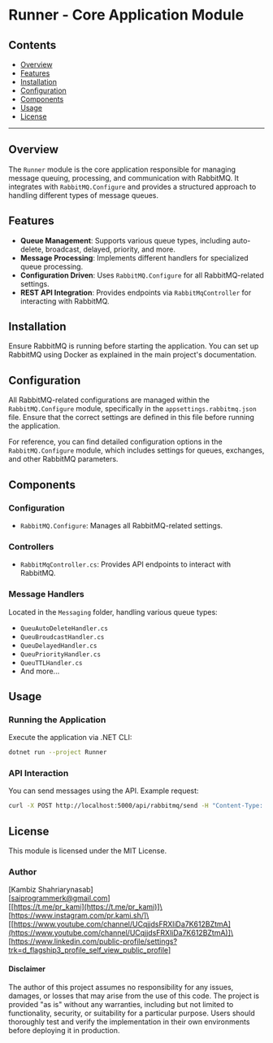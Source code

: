 # Runner - Core Application Module

## Contents

- [Overview](#Overview)
- [Features](#Features)
- [Installation](#Installation)
- [Configuration](#Configuration)
- [Components](#Components)
- [Usage](#Usage)
- [License](#License)

---

## Overview
The `Runner` module is the core application responsible for managing message queuing, processing, and communication with RabbitMQ. It integrates with `RabbitMQ.Configure` and provides a structured approach to handling different types of message queues.

## Features
- **Queue Management**: Supports various queue types, including auto-delete, broadcast, delayed, priority, and more.
- **Message Processing**: Implements different handlers for specialized queue processing.
- **Configuration Driven**: Uses `RabbitMQ.Configure` for all RabbitMQ-related settings.
- **REST API Integration**: Provides endpoints via `RabbitMqController` for interacting with RabbitMQ.

## Installation
Ensure RabbitMQ is running before starting the application. You can set up RabbitMQ using Docker as explained in the main project's documentation.

## Configuration
All RabbitMQ-related configurations are managed within the `RabbitMQ.Configure` module, specifically in the `appsettings.rabbitmq.json` file. Ensure that the correct settings are defined in this file before running the application.

For reference, you can find detailed configuration options in the `RabbitMQ.Configure` module, which includes settings for queues, exchanges, and other RabbitMQ parameters.

## Components
### Configuration
- `RabbitMQ.Configure`: Manages all RabbitMQ-related settings.

### Controllers
- `RabbitMqController.cs`: Provides API endpoints to interact with RabbitMQ.

### Message Handlers
Located in the `Messaging` folder, handling various queue types:
- `QueuAutoDeleteHandler.cs`
- `QueuBroudcastHandler.cs`
- `QueuDelayedHandler.cs`
- `QueuPriorityHandler.cs`
- `QueuTTLHandler.cs`
- And more...

## Usage
### Running the Application
Execute the application via .NET CLI:
```sh
dotnet run --project Runner
```

### API Interaction
You can send messages using the API. Example request:
```sh
curl -X POST http://localhost:5000/api/rabbitmq/send -H "Content-Type: application/json" -d '{"queue": "queue1", "message": "Hello, RabbitMQ!"}'
```

## License
This module is licensed under the MIT License.

### Author

[Kambiz Shahriarynasab]\
[[saiprogrammerk@gmail.com](mailto:saiprogrammerk@gmail.com)]\
[[https://t.me/pr_kami](https://t.me/pr_kami)]\
[https://www.instagram.com/pr.kami.sh/]\
[[https://www.youtube.com/channel/UCqjjdsFRXliDa7K612BZtmA](https://www.youtube.com/channel/UCqjjdsFRXliDa7K612BZtmA)]\
[https://www.linkedin.com/public-profile/settings?trk=d_flagship3_profile_self_view_public_profile]

#### Disclaimer
The author of this project assumes no responsibility for any issues, damages, or losses that may arise from the use of this code. The project is provided "as is" without any warranties, including but not limited to functionality, security, or suitability for a particular purpose. Users should thoroughly test and verify the implementation in their own environments before deploying it in production.

